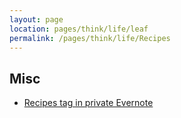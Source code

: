 ```yaml
---
layout: page
location: pages/think/life/leaf
permalink: /pages/think/life/Recipes
---
```



## Misc

- [Recipes tag in private Evernote](https://www.evernote.com/client/web?login=true#?an=true&n=86483734-34b6-432d-bf32-4ecb941d2f17&query=tag%1FRecipes%1FtagGuid%3Afcb08b63-f149-6cb7-e040-0f2b896f44e9%1Eview%3AVIEW%2FALL_NOTES&)

